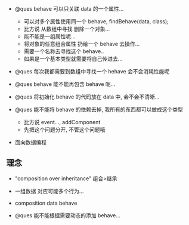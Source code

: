 - @ques behave 可以只关联 data 的一个属性...

  - 可以对多个属性使用同一个 behave, findBehave(data, class);
  - 比方说 从数组中寻找 删除一个对象...
  - 能不能是一组属性呢...
  - 将对象的任意组合属性 扔给一个 behave 去操作...
  - 需要一个名称去寻找这个 behave..
  - 如果是一个基本类型就需要将自己传进去...

- @ques 每次我都需要到数组中寻找一个 hehave 会不会消耗性能呢

- @ques behave 能不能再包含 behave 呢...

- @ques 将初始化 behave 的代码放在 data 中, 会不会不清晰...

- @ques 能不能将 behave 的依赖去掉, 我所有的东西都可以做成这个类型
  - 比方说 event..., addComponent
  - 先把这个问题分开, 不管这个问题哦

* 面向数据编程

## 理念

- "composition over inheritance" 组合>继承

- 一组数据 对应可能多个行为...

- composition data behave

* @ques 能不能根据需要动态的添加 behave...

